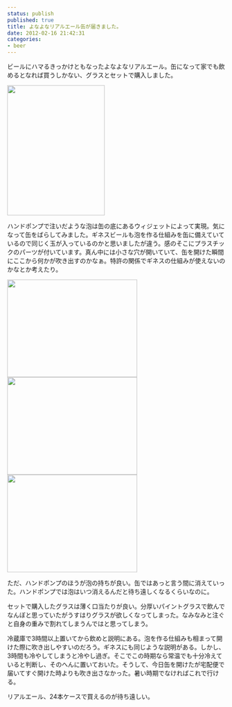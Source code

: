 ```yaml
---
status: publish
published: true
title: よなよなリアルエール缶が届きました。
date: 2012-02-16 21:42:31
categories:
- beer
---
```

ビールにハマるきっかけともなったよなよなリアルエール。缶になって家でも飲めるとなれば買うしかない、グラスとセットで購入しました。

<a href="http://www.i4d.jp/blog/2012/02/yonayona-real-kan/img_0239/" rel="attachment wp-att-729"><img class="aligncenter size-medium wp-image-729" title="IMG_0239" src="http://www.i4d.jp/blog/wp-content/uploads/2012/02/IMG_0239-225x300.jpg" alt="" width="225" height="300" /></a>

ハンドポンプで注いだような泡は缶の底にあるウィジェットによって実現。気になって缶をばらしてみました。ギネスビールも泡を作る仕組みを缶に備えていているので同じく玉が入っているのかと思いましたが違う。感のそこにプラスチックのパーツが付いています。真ん中には小さな穴が開いていて、缶を開けた瞬間にここから何かが吹き出すのかなぁ。特許の関係でギネスの仕組みが使えないのかなとか考えたり。

<a href="http://www.i4d.jp/blog/2012/02/yonayona-real-kan/img_0245/" rel="attachment wp-att-726"><img class="aligncenter size-medium wp-image-726" title="IMG_0245" src="http://www.i4d.jp/blog/wp-content/uploads/2012/02/IMG_0245-300x225.jpg" alt="" width="300" height="225" /></a><a href="http://www.i4d.jp/blog/2012/02/yonayona-real-kan/img_0246/" rel="attachment wp-att-727"><img class="aligncenter size-medium wp-image-727" title="IMG_0246" src="http://www.i4d.jp/blog/wp-content/uploads/2012/02/IMG_0246-300x225.jpg" alt="" width="300" height="225" /></a><a href="http://www.i4d.jp/blog/2012/02/yonayona-real-kan/img_0247/" rel="attachment wp-att-728"><img class="aligncenter size-medium wp-image-728" title="IMG_0247" src="http://www.i4d.jp/blog/wp-content/uploads/2012/02/IMG_0247-300x225.jpg" alt="" width="300" height="225" /></a>

ただ、ハンドポンプのほうが泡の持ちが良い。缶ではあっと言う間に消えていった。ハンドポンプでは泡はいつ消えるんだと待ち遠しくなるくらいなのに。

セットで購入したグラスは薄く口当たりが良い。分厚いパイントグラスで飲んでなんぼと思っていたがうすはりグラスが欲しくなってしまった。なみなみと注ぐと自身の重みで割れてしまうんではと思ってしまう。

冷蔵庫で3時間以上置いてから飲めと説明にある。泡を作る仕組みも相まって開けた際に吹き出しやすいのだろう。ギネスにも同じような説明がある。しかし、3時間も冷やしてしまうと冷やし過ぎ。そこでこの時期なら常温でも十分冷えていると判断し、そのへんに置いておいた。そうして、今日缶を開けたが宅配便で届いてすぐ開けた時よりも吹き出さなかった。暑い時期でなければこれで行ける。

リアルエール、24本ケースで買えるのが待ち遠しい。
